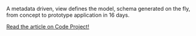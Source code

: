 A metadata driven, view defines the model, schema generated on the fly, from concept to prototype application in 16 days.

[Read the article on Code Project!](https://www.codeproject.com/Articles/5250141/16-Days-A-TypeScript-application-from-concept-to)
